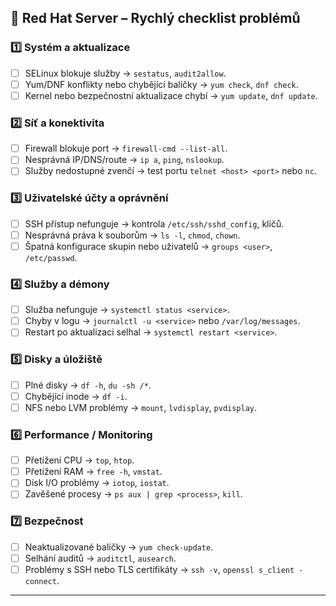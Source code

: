 ## 🔹 Red Hat Server – Rychlý checklist problémů

### 1️⃣ Systém a aktualizace

* [ ] SELinux blokuje služby → `sestatus`, `audit2allow`.
* [ ] Yum/DNF konflikty nebo chybějící balíčky → `yum check`, `dnf check`.
* [ ] Kernel nebo bezpečnostní aktualizace chybí → `yum update`, `dnf update`.

### 2️⃣ Síť a konektivita

* [ ] Firewall blokuje port → `firewall-cmd --list-all`.
* [ ] Nesprávná IP/DNS/route → `ip a`, `ping`, `nslookup`.
* [ ] Služby nedostupné zvenčí → test portu `telnet <host> <port>` nebo `nc`.

### 3️⃣ Uživatelské účty a oprávnění

* [ ] SSH přístup nefunguje → kontrola `/etc/ssh/sshd_config`, klíčů.
* [ ] Nesprávná práva k souborům → `ls -l`, `chmod`, `chown`.
* [ ] Špatná konfigurace skupin nebo uživatelů → `groups <user>`, `/etc/passwd`.

### 4️⃣ Služby a démony

* [ ] Služba nefunguje → `systemctl status <service>`.
* [ ] Chyby v logu → `journalctl -u <service>` nebo `/var/log/messages`.
* [ ] Restart po aktualizaci selhal → `systemctl restart <service>`.

### 5️⃣ Disky a úložiště

* [ ] Plné disky → `df -h`, `du -sh /*`.
* [ ] Chybějící inode → `df -i`.
* [ ] NFS nebo LVM problémy → `mount`, `lvdisplay`, `pvdisplay`.

### 6️⃣ Performance / Monitoring

* [ ] Přetížení CPU → `top`, `htop`.
* [ ] Přetížení RAM → `free -h`, `vmstat`.
* [ ] Disk I/O problémy → `iotop`, `iostat`.
* [ ] Zavěšené procesy → `ps aux | grep <process>`, `kill`.

### 7️⃣ Bezpečnost

* [ ] Neaktualizované balíčky → `yum check-update`.
* [ ] Selhání auditů → `auditctl`, `ausearch`.
* [ ] Problémy s SSH nebo TLS certifikáty → `ssh -v`, `openssl s_client -connect`.

---

